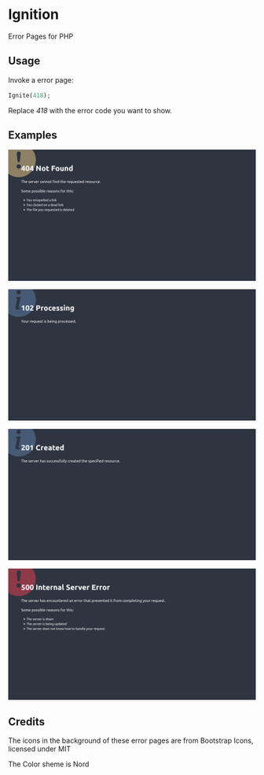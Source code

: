 # Ignition
Error Pages for PHP

## Usage

Invoke a error page:
```php
Ignite(418);
```

Replace *418* with the error code you want to show.

## Examples
![404 Status](https://raw.githubusercontent.com/ProgramistaZpolski/Ignition/master/.github/Screenshot_2021-02-14%20Error%20404%20-%20Ignition%20at%20kasztan%20art%207000.png)

![102 Status](https://raw.githubusercontent.com/ProgramistaZpolski/Ignition/master/.github/Screenshot_2021-02-14%20Error%20102%20-%20Ignition%20at%20kasztan%20art%207000.png)

![201 Status](https://raw.githubusercontent.com/ProgramistaZpolski/Ignition/master/.github/Screenshot_2021-02-14%20Error%20201%20-%20Ignition%20at%20kasztan%20art%207000.png)

![500 Status](https://raw.githubusercontent.com/ProgramistaZpolski/Ignition/master/.github/Screenshot_2021-02-14%20Error%20500%20-%20Ignition%20at%20kasztan%20art%207000.png)

## Credits
The icons in the background of these error pages are from Bootstrap Icons, licensed under MIT

The Color sheme is Nord
